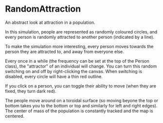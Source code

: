 # RandomAttraction
An abstract look at attraction in a population.

In this simulation, people are represented as randomly coloured circles, and
every person is randomly attracted to another person (indicated by a line).

To make the simulation more interesting, every person moves towards the person
they are attracted to, and away from everyone else.

Every once in a while (the frequency can be set at the top of the Person class),
the "attractor" of an individual will change. You can turn this random switching
on and off by right-clicking the canvas. When switching is disabled, every circle
will have a thin red outline.

If you click on a person, you can toggle their ability to move (when they are fixed,
they turn dark red).

The people move around on a toroidal surface (so moving beyone the top or bottom
takes you to the bottom or top and similarly for left and right edges). The center
of mass of the population is constantly tracked and the map is centered.
